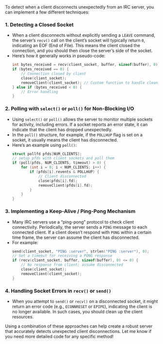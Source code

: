 To detect when a client disconnects unexpectedly from an IRC server, you can implement a few different techniques:

### 1. **Detecting a Closed Socket**
   - When a client disconnects without explicitly sending a `LEAVE` command, the server’s `recv()` call on the client’s socket will typically return `0`, indicating an EOF (End of File). This means the client closed the connection, and you should then close the server’s side of the socket.
   - Here’s how it generally works in pseudo-code:
     ```cpp
     int bytes_received = recv(client_socket, buffer, sizeof(buffer), 0);
     if (bytes_received == 0) {
         // Connection closed by client
         close(client_socket);
         removeClient(client_socket); // Custom function to handle cleanup
     } else if (bytes_received < 0) {
         // Error handling
     }
     ```

### 2. **Polling with `select()` or `poll()` for Non-Blocking I/O**
   - Using `select()` or `poll()` allows the server to monitor multiple sockets for activity, including errors. If a socket reports an error state, it can indicate that the client has dropped unexpectedly.
   - In the `poll()` structure, for example, if the `POLLHUP` flag is set on a socket, it usually means the client has disconnected.
   - Here’s an example using `poll()`:
     ```cpp
     struct pollfd pfds[NUM_CLIENTS];
     // setup pfds with client sockets and poll them
     if (poll(pfds, NUM_CLIENTS, timeout) > 0) {
         for (int i = 0; i < NUM_CLIENTS; i++) {
             if (pfds[i].revents & POLLHUP) {
                 // Client disconnected
                 close(pfds[i].fd);
                 removeClient(pfds[i].fd);
             }
         }
     }
     ```

### 3. **Implementing a Keep-Alive / Ping-Pong Mechanism**
   - Many IRC servers use a “ping-pong” protocol to check client connectivity. Periodically, the server sends a `PING` message to each connected client. If a client doesn’t respond with `PONG` within a certain time frame, the server can assume the client has disconnected.
   - For example:
     ```cpp
     send(client_socket, "PING :server", strlen("PING :server"), 0);
     // Set a timeout for receiving a PONG response
     if (recv(client_socket, buffer, sizeof(buffer), 0) <= 0) {
         // No response from client; assume disconnected
         close(client_socket);
         removeClient(client_socket);
     }
     ```

### 4. **Handling Socket Errors in `recv()` or `send()`**
   - When you attempt to `send()` or `recv()` on a disconnected socket, it might return an error code (e.g., `ECONNRESET` or `EPIPE`), indicating the client is no longer available. In such cases, you should clean up the client resources.

Using a combination of these approaches can help create a robust server that accurately detects unexpected client disconnections. Let me know if you need more detailed code for any specific method!